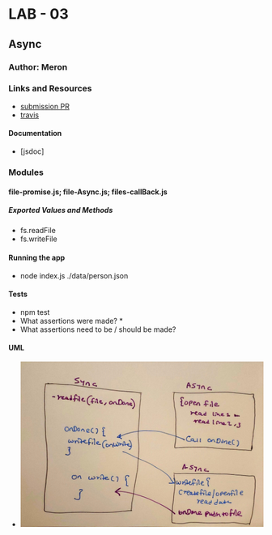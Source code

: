 # LAB - 03

## Async

### Author: Meron

### Links and Resources
* [submission PR](https://github.com/meron-401n14/lab-03/pull/1)
* [travis](http://xyz.com)


#### Documentation
* [jsdoc]


### Modules
#### file-promise.js; file-Async.js; files-callBack.js
##### Exported Values and Methods
 * fs.readFile 
 * fs.writeFile

#### Running the app
* node index.js ./data/person.json

  
#### Tests
* npm test
* What assertions were made? *
* What assertions need to be / should be made?

#### UML
* ![lab-03](async.jpg)


